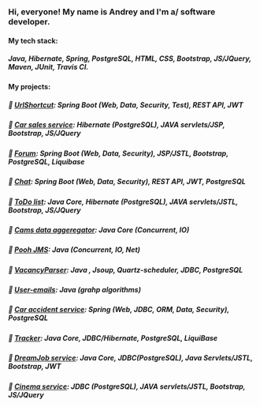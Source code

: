 ### Hi, everyone!  My name is Andrey and I'm a/ software developer.  

#### My tech stack:  
##### Java, Hibernate, Spring, PostgreSQL, HTML, CSS, Bootstrap, JS/JQuery, Maven, JUnit, Travis CI.

#### My projects:  
##### :small_blue_diamond: [UrlShortcut](https://github.com/amasterenko/job4j_url_shortcut): Spring Boot (Web, Data, Security, Test), REST API, JWT  
##### :small_blue_diamond: [Car sales service](https://github.com/amasterenko/job4j_cars): Hibernate (PostgreSQL), JAVA servlets/JSP, Bootstrap, JS/JQuery  
##### :small_blue_diamond: [Forum](https://github.com/amasterenko/job4j_forum): Spring Boot (Web, Data, Security), JSP/JSTL, Bootstrap, PostgreSQL, Liquibase  
##### :small_blue_diamond: [Chat](https://github.com/amasterenko/job4j_chat): Spring Boot (Web, Data, Security), REST API, JWT, PostgreSQL 
##### :small_blue_diamond: [ToDo list](https://github.com/amasterenko/job4j_todolist): Java Core, Hibernate (PostgreSQL), JAVA servlets/JSTL, Bootstrap, JS/JQuery 
##### :small_blue_diamond: [Cams data aggeregator](https:://github.com/amasterenko/job4j_cams_aggregator): Java Core (Concurrent, IO)  
##### :small_blue_diamond: [Pooh JMS](https://github.com/amasterenko/job4j_pooh): Java (Concurrent, IO, Net)  
##### :small_blue_diamond: [VacancyParser](https://github.com/amasterenko/job4j_grabber): Java , Jsoup, Quartz-scheduler, JDBC, PostgreSQL  
##### :small_blue_diamond: [User-emails](https://github.com/amasterenko/job4j_mail): Java (grahp algorithms)  
##### :small_blue_diamond: [Car accident service](https://github.com/amasterenko/job4j_car_accident): Spring (Web, JDBC, ORM, Data, Security), PostgreSQL  
##### :small_blue_diamond: [Tracker](https://github.com/amasterenko/job4j_tracker): Java Core, JDBC/Hibernate, PostgreSQL, LiquiBase  
##### :small_blue_diamond: [DreamJob service](https://github.com/amasterenko/job4j_dreamjob): Java Core, JDBC(PostgreSQL), Java Servlets/JSTL, Bootstrap, JWT  
##### :small_blue_diamond: [Cinema service](https://github.com/amasterenko/job4j_cinema): JDBC (PostgreSQL), JAVA servlets/JSTL, Bootstrap, JS/JQuery  
